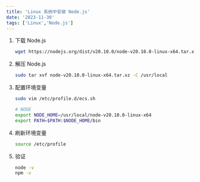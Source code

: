```yaml
---
title: 'Linux 系统中安装 Node.js'
date: '2023-11-30'
tags: ['Linux','Node.js']
---
```


1. 下载 Node.js

   ```bash
   wget https://nodejs.org/dist/v20.10.0/node-v20.10.0-linux-x64.tar.xz
   ```

2. 解压 Node.js

   ```bash
   sudo tar xvf node-v20.10.0-linux-x64.tar.xz -C /usr/local
   ```

3. 配置环境变量

   ```bash
   sudo vim /etc/profile.d/ecs.sh
   ```

   ```bash
   # NODE
   export NODE_HOME=/usr/local/node-v20.10.0-linux-x64
   export PATH=$PATH:$NODE_HOME/bin
   ```

4. 刷新环境变量

   ```bash
   source /etc/profile
   ```

5. 验证

   ```bash
   node -v
   npm -v
   ```

